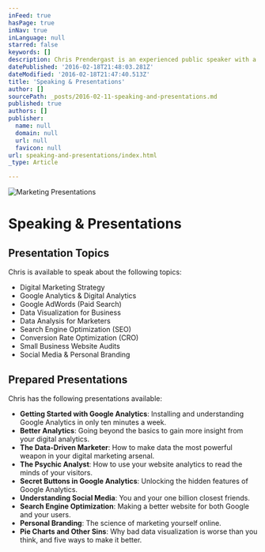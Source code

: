 ```yaml
---
inFeed: true
hasPage: true
inNav: true
inLanguage: null
starred: false
keywords: []
description: Chris Prendergast is an experienced public speaker with a variety of digital marketing and data analytics presentations for your business.
datePublished: '2016-02-18T21:48:03.281Z'
dateModified: '2016-02-18T21:47:40.513Z'
title: 'Speaking & Presentations'
author: []
sourcePath: _posts/2016-02-11-speaking-and-presentations.md
published: true
authors: []
publisher:
  name: null
  domain: null
  url: null
  favicon: null
url: speaking-and-presentations/index.html
_type: Article

---
```

![Marketing Presentations](https://the-grid-user-content.s3-us-west-2.amazonaws.com/ba5dc75b-6b49-48e8-844a-04ce73300a91.jpg)

# Speaking & Presentations

## Presentation Topics

Chris is available to speak about the following topics:

* Digital Marketing Strategy
* Google Analytics & Digital Analytics
* Google AdWords (Paid Search)
* Data Visualization for Business
* Data Analysis for Marketers
* Search Engine Optimization (SEO)
* Conversion Rate Optimization (CRO)
* Small Business Website Audits
* Social Media & Personal Branding

## Prepared Presentations

Chris has the following presentations available:

* **Getting Started with Google Analytics**: Installing and understanding Google Analytics in only ten minutes a week.
* **Better Analytics**: Going beyond the basics to gain more insight from your digital analytics.
* **The Data-Driven Marketer**: How to make data the most powerful weapon in your digital marketing arsenal.
* **The Psychic Analyst**: How to use your website analytics to read the minds of your visitors.
* **Secret Buttons in Google Analytics**: Unlocking the hidden features of Google Analytics.
* **Understanding Social Media**: You and your one billion closest friends.
* **Search Engine Optimization**: Making a better website for both Google and your users.
* **Personal Branding**: The science of marketing yourself online.
* **Pie Charts and Other Sins**: Why bad data visualization is worse than you think, and five ways to make it better.